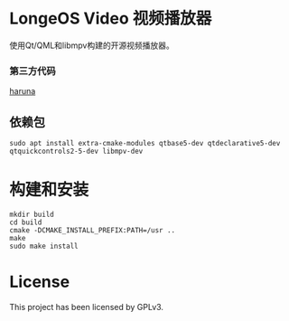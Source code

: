 # LongeOS Video 视频播放器

使用Qt/QML和libmpv构建的开源视频播放器。

### 第三方代码

[haruna](https://github.com/g-fb/haruna)

## 依赖包

```shell
sudo apt install extra-cmake-modules qtbase5-dev qtdeclarative5-dev qtquickcontrols2-5-dev libmpv-dev
```

# 构建和安装

```
mkdir build
cd build
cmake -DCMAKE_INSTALL_PREFIX:PATH=/usr ..
make
sudo make install
```

# License

This project has been licensed by GPLv3.
